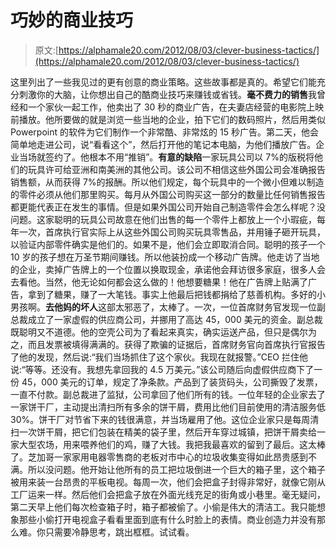 # 巧妙的商业技巧

> 原文:[https://alphamale20.com/2012/08/03/clever-business-tactics/](https://alphamale20.com/2012/08/03/clever-business-tactics/)

这里列出了一些我见过的更有创意的商业策略。这些故事都是真的。希望它们能充分刺激你的大脑，让你想出自己的酷商业技巧来赚钱或省钱。**毫不费力的销售**我曾经和一个家伙一起工作，他卖出了 30 秒的商业广告，在夫妻店经营的电影院上映前播放。他所要做的就是浏览一些当地的企业，拍下它们的数码照片，然后用类似 Powerpoint 的软件为它们制作一个非常酷、非常炫的 15 秒广告。第二天，他会简单地走进公司，说“看看这个”，然后打开他的笔记本电脑，为他们播放广告。企业当场就签约了。他根本不用“推销”。**有意的缺陷**一家玩具公司以 7%的版税将他们的玩具许可给亚洲和南美洲的其他公司。该公司不相信这些外国公司会准确报告销售额，从而获得 7%的报酬。所以他们规定，每个玩具中的一个微小但难以制造的零件必须从他们那里购买。每月从外国公司购买这一部分的数量比任何销售报告都更能代表正在发生的事情。但是如果外国公司开始自己制造零件会怎么样呢？没问题。这家聪明的玩具公司故意在他们出售的每一个零件上都放上一个小瑕疵，每年一次，首席执行官实际上从这些外国公司购买玩具零售品，并用锤子砸开玩具，以验证内部零件确实是他们的。如果不是，他们会立即取消合同。聪明的孩子一个 10 岁的孩子想在万圣节期间赚钱。所以他装扮成一个移动广告牌。他走访了当地的企业，卖掉广告牌上的一个位置以换取现金，承诺他会拜访很多家庭，很多人会去看他。当然，他无论如何都会这么做的！他想要糖果！他在广告牌上贴满了广告，拿到了糖果，赚了一大笔钱。事实上他最后把钱都捐给了慈善机构。多好的小男孩啊。**去他妈的坏人**这部太邪恶了，太棒了。一次，一位首席财务官发现一位副总裁成立了一家虚假的供应商公司，并挪用了高达 45，000 美元的资金。副总裁既聪明又不道德。他的空壳公司为了看起来真实，确实运送产品，但只是偶尔为之，而且发票被填得满满的。获得了欺骗的证据后，首席财务官向首席执行官报告了他的发现，然后说:“我们当场抓住了这个家伙。我现在就报警。”CEO 拦住他说:“等等。还没有。我想先拿回我的 4.5 万美元。”该公司随后向虚假供应商下了一份 45，000 美元的订单，规定了净条款。产品到了装货码头，公司撕毁了发票，一直不付款。副总裁进了监狱，公司拿回了他们所有的钱。一位年轻的企业家去了一家饼干厂，主动提出清扫所有多余的饼干屑，费用比他们目前使用的清洁服务低 30%。饼干厂对节省下来的钱很满意，并当场雇用了他。这位企业家只是每周清扫一次饼干屑，把它们包装在精美的袋子里，然后开车穿过城镇，把饼干屑卖给一家大型农场，用来喂养他们的鸡，赚了大钱。我把我最喜欢的留到了最后。这太棒了。芝加哥一家家用电器零售商的老板对市中心的垃圾收集变得如此昂贵感到不满。所以没问题。他开始让他所有的员工把垃圾倒进一个巨大的箱子里，这个箱子被用来装一台昂贵的平板电视。每周一次，他们会把盒子封得非常好，就像它刚从工厂运来一样。然后他们会把盒子放在外面光线充足的街角或小巷里。毫无疑问，第二天早上他们每次检查箱子时，箱子都被偷了。小偷是伟大的清洁工。我只能想象那些小偷打开电视盒子看看里面到底有什么时脸上的表情。商业创造力并没有那么难。你只需要冷静思考，跳出框框。试试看。